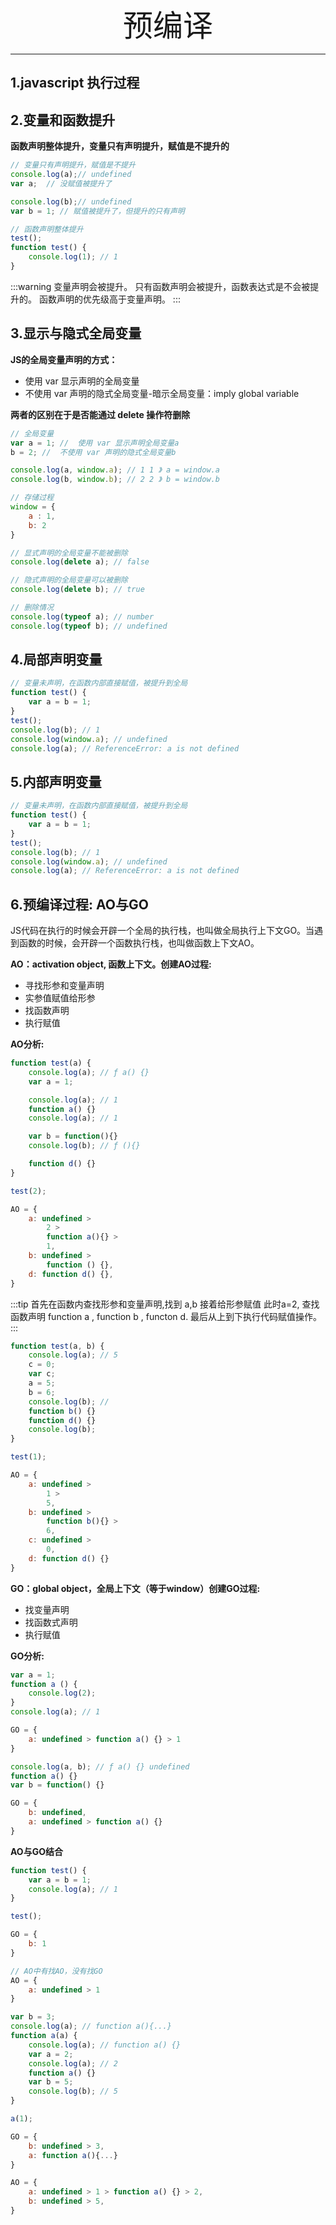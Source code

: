 <div align='center'><font size='70'>预编译</font></div>

-----------
## 1.javascript 执行过程




## 2.变量和函数提升

**函数声明整体提升，变量只有声明提升，赋值是不提升的**

```javascript
// 变量只有声明提升，赋值是不提升
console.log(a);// undefined
var a;  // 没赋值被提升了

console.log(b);// undefined
var b = 1; // 赋值被提升了，但提升的只有声明

// 函数声明整体提升
test();
function test() {
    console.log(1); // 1
}
````

:::warning
变量声明会被提升。
只有函数声明会被提升，函数表达式是不会被提升的。
函数声明的优先级高于变量声明。
:::

## 3.显示与隐式全局变量
**JS的全局变量声明的方式：**
* 使用 var 显示声明的全局变量
* 不使用 var 声明的隐式全局变量-暗示全局变量：imply global variable

**两者的区别在于是否能通过 delete 操作符删除**

```javascript
// 全局变量
var a = 1; //  使用 var 显示声明全局变量a
b = 2; //  不使用 var 声明的隐式全局变量b

console.log(a, window.a); // 1 1 》 a = window.a
console.log(b, window.b); // 2 2 》 b = window.b

// 存储过程
window = {
    a : 1,
    b: 2
}

// 显式声明的全局变量不能被删除
console.log(delete a); // false

// 隐式声明的全局变量可以被删除
console.log(delete b); // true

// 删除情况
console.log(typeof a); // number
console.log(typeof b); // undefined
```

## 4.局部声明变量
```javascript
// 变量未声明，在函数内部直接赋值，被提升到全局
function test() {
    var a = b = 1;
}
test();
console.log(b); // 1
console.log(window.a); // undefined
console.log(a); // ReferenceError: a is not defined
```

## 5.内部声明变量

```javascript
// 变量未声明，在函数内部直接赋值，被提升到全局
function test() {
    var a = b = 1;
}
test();
console.log(b); // 1
console.log(window.a); // undefined
console.log(a); // ReferenceError: a is not defined
```

## 6.预编译过程: AO与GO
JS代码在执行的时候会开辟一个全局的执行栈，也叫做全局执行上下文GO。当遇到函数的时候，会开辟一个函数执行栈，也叫做函数上下文AO。

**AO：activation object, 函数上下文。创建AO过程:** 

* 寻找形参和变量声明
* 实参值赋值给形参
* 找函数声明
* 执行赋值

**AO分析:**
```javascript
function test(a) {
    console.log(a); // ƒ a() {}
    var a = 1;

    console.log(a); // 1
    function a() {}
    console.log(a); // 1

    var b = function(){}
    console.log(b); // ƒ (){}

    function d() {}
}

test(2);

AO = {
    a: undefined >
        2 >
        function a(){} >
        1,
    b: undefined >
        function () {},
    d: function d() {},
}
````
:::tip
首先在函数内查找形参和变量声明,找到 a,b  接着给形参赋值 此时a=2, 查找函数声明 function a , function b , functon d. 最后从上到下执行代码赋值操作。 
:::

```javascript
function test(a, b) {
    console.log(a); // 5
    c = 0;
    var c;
    a = 5;
    b = 6;
    console.log(b); // 
    function b() {}
    function d() {}
    console.log(b); 
}

test(1);

AO = {
    a: undefined > 
        1 >
        5,
    b: undefined > 
        function b(){} >
        6,
    c: undefined > 
        0,
    d: function d() {}
}
```




**GO：global object，全局上下文（等于window）创建GO过程:** 

* 找变量声明
* 找函数式声明
* 执行赋值

**GO分析:**

```javascript
var a = 1;
function a () {
    console.log(2);
}
console.log(a); // 1

GO = {
    a: undefined > function a() {} > 1
}

```

```javascript
console.log(a, b); // ƒ a() {} undefined
function a() {}
var b = function() {}

GO = {
    b: undefined,
    a: undefined > function a() {}
}

```

**AO与GO结合**
```javascript
function test() {
    var a = b = 1;
    console.log(a); // 1
}

test();

GO = {
    b: 1
}

// AO中有找AO，没有找GO
AO = {
    a: undefined > 1
}
```

```javascript
var b = 3;
console.log(a); // function a(){...}
function a(a) {
    console.log(a); // function a() {}
    var a = 2;
    console.log(a); // 2
    function a() {}
    var b = 5;
    console.log(b); // 5
}

a(1);

GO = {
    b: undefined > 3,
    a: function a(){...}
}

AO = {
    a: undefined > 1 > function a() {} > 2,
    b: undefined > 5,
}
```





